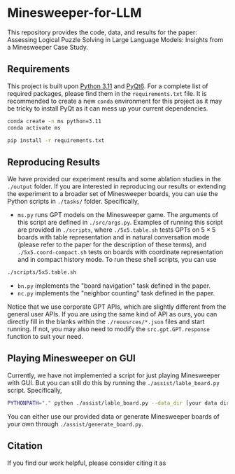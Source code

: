 # Minesweeper-for-LLM
This repository provides the code, data, and results for the paper: Assessing Logical Puzzle Solving in Large Language Models: Insights from a Minesweeper Case Study.

## Requirements

This project is built upon [Python 3.11](https://www.python.org) and [PyQt6](https://www.riverbankcomputing.com/software/pyqt/).
For a complete list of required packages, please find them in the `requirements.txt` file.
It is recommended to create a new `conda` environment for this project as it may be tricky to install PyQt as it can mess up your current dependencies.

```bash
conda create -n ms python=3.11
conda activate ms

pip install -r requirements.txt
```

## Reproducing Results

We have provided our experiment results and some ablation studies in the `./output` folder.
If you are interested in reproducing our results or extending the experiment to a broader set of Minesweeper boards, you can use the Python scripts in `./tasks/` folder.
Specifically,
- `ms.py` runs GPT models on the Minesweeper game.
The arguments of this script are defined in `./src/args.py`.
Examples of running this script are provided in `./scripts`, where `./5x5.table.sh` tests GPTs on $5\times5$ boards with table representation and in natural conversation mode (please refer to the paper for the description of these terms), and `./5x5.coord-compact.sh` tests on boards with coordinate representation and in compact history mode.
To run these shell scripts, you can use
```bash
./scripts/5x5.table.sh
```
- `bn.py` implements the "board navigation" task defined in the paper.
- `nc.py` implements the "neighbor counting" task defined in the paper.

Notice that we use corporate GPT APIs, which are slightly different from the general user APIs.
If you are using the same kind of API as ours, you can directly fill in the blanks within the `./reousrces/*.json` files and start running.
If not, you may also need to modify the `src.gpt.GPT.response` function to suit your need.

## Playing Minesweeper on GUI

Currently, we have not implemented a script for just playing Minesweeper with GUI.
But you can still do this by running the `./assist/lable_board.py` script.
Specifically,
```bash
PYTHONPATH="." python ./assist/lable_board.py --data_dir [your data dir] --disable_saving
```
You can either use our provided data or generate Minesweeper boards of your own through `./assist/generate_board.py`.

## Citation

If you find our work helpful, please consider citing it as
```
```
